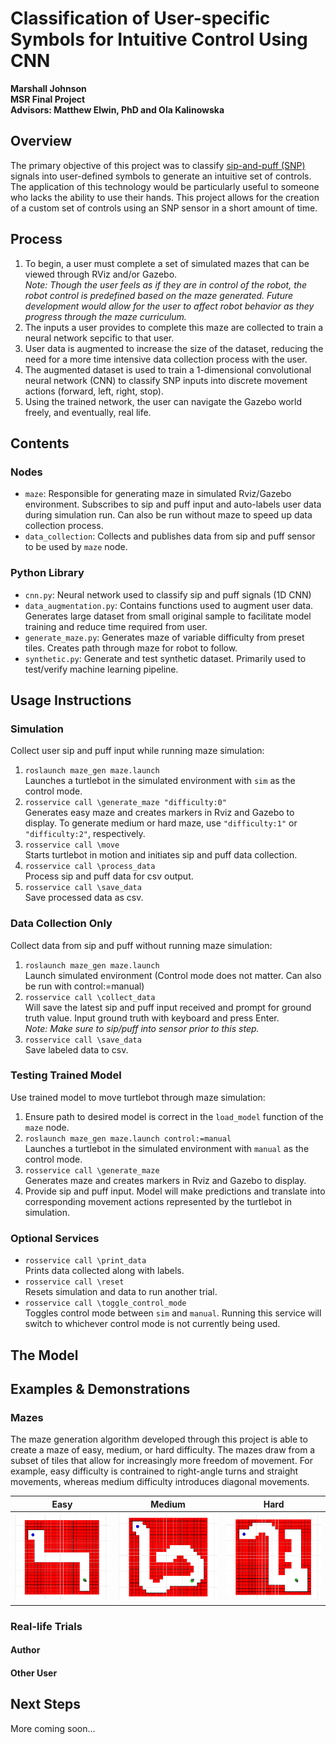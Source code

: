 # Classification of User-specific Symbols for Intuitive Control Using CNN
**Marshall Johnson**  
**MSR Final Project**  
**Advisors: Matthew Elwin, PhD and Ola Kalinowska**  

## Overview
The primary objective of this project was to classify [sip-and-puff (SNP)](https://www.orin.com/access/sip_puff/#Sip/Puff%20Breeze) signals into user-defined symbols to generate an intuitive set of controls. The application of this technology would be particularly useful to someone who lacks the ability to use their hands. This project allows for the creation of a custom set of controls using an SNP sensor in a short amount of time. 

## Process
1. To begin, a user must complete a set of simulated mazes that can be viewed through RViz and/or Gazebo.   
*Note: Though the user feels as if they are in control of the robot, the robot control is predefined based on the maze generated. Future development would allow for the user to affect robot behavior as they progress through the maze curriculum.*
2. The inputs a user provides to complete this maze are collected to train a neural network sepcific to that user.
3. User data is augmented to increase the size of the dataset, reducing the need for a more time intensive data collection process with the user. 
4. The augmented dataset is used to train a 1-dimensional convolutional neural network (CNN) to classify SNP inputs into discrete movement actions (forward, left, right, stop).
5. Using the trained network, the user can navigate the Gazebo world freely, and eventually, real life.

## Contents

### Nodes
- `maze`: Responsible for generating maze in simulated Rviz/Gazebo environment. Subscribes to sip and puff input and auto-labels user data during simulation run. Can also be run without maze to speed up data collection process. 
- `data_collection`: Collects and publishes data from sip and puff sensor to be used by `maze` node.

### Python Library
- `cnn.py`: Neural network used to classify sip and puff signals (1D CNN)
- `data_augmentation.py`: Contains functions used to augment user data. Generates large dataset from small original sample to facilitate model training and reduce time required from user.
- `generate_maze.py`: Generates maze of variable difficulty from preset tiles. Creates path through maze for robot to follow.
- `synthetic.py`: Generate and test synthetic dataset. Primarily used to test/verify machine learning pipeline.

## Usage Instructions
### Simulation
Collect user sip and puff input while running maze simulation:  
1. `roslaunch maze_gen maze.launch`  
Launches a turtlebot in the simulated environment with `sim` as the control mode.
2. `rosservice call \generate_maze "difficulty:0"`    
Generates easy maze and creates markers in Rviz and Gazebo to display. To generate medium or hard maze, use `"difficulty:1"` or `"difficulty:2"`, respectively.
3. `rosservice call \move`  
Starts turtlebot in motion and initiates sip and puff data collection.
4. `rosservice call \process_data`  
Process sip and puff data for csv output.
5. `rosservice call \save_data`  
Save processed data as csv.

### Data Collection Only
Collect data from sip and puff without running maze simulation:  
1. `roslaunch maze_gen maze.launch`  
Launch simulated environment (Control mode does not matter. Can also be run with control:=manual)  
2. `rosservice call \collect_data`  
Will save the latest sip and puff input received and prompt for ground truth value. Input ground truth with keyboard and press Enter.   
*Note: Make sure to sip/puff into sensor prior to this step.*
3. `rosservice call \save_data`  
Save labeled data to csv.  

### Testing Trained Model
Use trained model to move turtlebot through maze simulation:  
1. Ensure path to desired model is correct in the `load_model` function of the `maze` node.
2. `roslaunch maze_gen maze.launch control:=manual`  
Launches a turtlebot in the simulated environment with `manual` as the control mode.  
3. `rosservice call \generate_maze`  
Generates maze and creates markers in Rviz and Gazebo to display.  
4. Provide sip and puff input. Model will make predictions and translate into corresponding movement actions represented by the turtlebot in simulation. 

### Optional Services
- `rosservice call \print_data`  
Prints data collected along with labels.
- `rosservice call \reset`  
Resets simulation and data to run another trial.  
- `rosservice call \toggle_control_mode`  
Toggles control mode between `sim` and `manual`. Running this service will switch to whichever control mode is not currently being used.

## The Model

## Examples & Demonstrations
### Mazes
The maze generation algorithm developed through this project is able to create a maze of easy, medium, or hard difficulty. The mazes draw from a subset of tiles that allow for increasingly more freedom of movement. For example, easy difficulty is contrained to right-angle turns and straight movements, whereas medium difficulty introduces diagonal movements.  

Easy                    |  Medium            | Hard                  
:-------------------------:|:-------------------------:|:-------------------------:
<img src="maze_gen/assets/easy_maze.png" width="200" /> |  <img src="maze_gen/assets/medium_maze.png" width="200" /> | <img src="maze_gen/assets/hard_maze.png" width="200" />

### Real-life Trials
#### Author

#### Other User


## Next Steps

More coming soon...

<!-- TODO:
- Video of me
- Video of other user
- Examples of maze at each difficulty
- Examples of user profiles and input graphs for each command
- Host sphinx documentation -->

